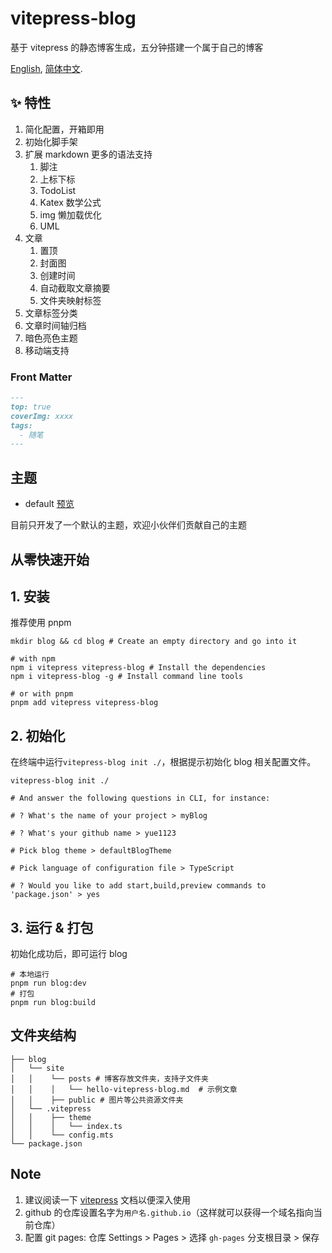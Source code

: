 # vitepress-blog

基于 vitepress 的静态博客生成，五分钟搭建一个属于自己的博客

[English](./README.es.md), [简体中文](./README.md).

## ✨ 特性

1. 简化配置，开箱即用
2. 初始化脚手架
3. 扩展 markdown 更多的语法支持
   1. 脚注
   2. 上标下标
   3. TodoList
   4. Katex 数学公式
   5. img 懒加载优化
   6. UML
4. 文章
   1. 置顶
   2. 封面图
   3. 创建时间
   4. 自动截取文章摘要
   5. 文件夹映射标签
5. 文章标签分类
6. 文章时间轴归档
7. 暗色亮色主题
8. 移动端支持

### Front Matter

```markdown
---
top: true
coverImg: xxxx
tags:
  - 随笔
---
```

## 主题

- default [预览](https://yue1123.github.io/vitepress-blog/defaultTheme/)

目前只开发了一个默认的主题，欢迎小伙伴们贡献自己的主题

## 从零快速开始

## 1. 安装

推荐使用 pnpm

```shell
mkdir blog && cd blog # Create an empty directory and go into it

# with npm
npm i vitepress vitepress-blog # Install the dependencies
npm i vitepress-blog -g # Install command line tools

# or with pnpm
pnpm add vitepress vitepress-blog
```

## 2. 初始化

在终端中运行`vitepress-blog init ./`，根据提示初始化 blog 相关配置文件。

```shell
vitepress-blog init ./

# And answer the following questions in CLI, for instance:

# ? What's the name of your project > myBlog

# ? What's your github name > yue1123

# Pick blog theme > defaultBlogTheme

# Pick language of configuration file > TypeScript

# ? Would you like to add start,build,preview commands to 'package.json' > yes
```

## 3. 运行 & 打包

初始化成功后，即可运行 blog

```shell
# 本地运行
pnpm run blog:dev
# 打包
pnpm run blog:build
```

## 文件夹结构

```shell
├── blog
│   └── site
│   │    └── posts # 博客存放文件夹，支持子文件夹
│   │    │   └── hello-vitepress-blog.md  # 示例文章
│   │    ├── public # 图片等公共资源文件夹
│   └── .vitepress
│   │    ├── theme
│   │    │   └── index.ts
│   │    └── config.mts
└── package.json
```

## Note

1. 建议阅读一下 [vitepress](https://vitepress.vuejs.org/) 文档以便深入使用
2. github 的仓库设置名字为`用户名.github.io`（这样就可以获得一个域名指向当前仓库）
3. 配置 git pages: 仓库 Settings > Pages > 选择 `gh-pages` 分支根目录 > 保存
